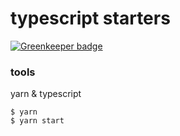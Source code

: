 # typescript starters

[![Greenkeeper badge](https://badges.greenkeeper.io/koji/typescript.svg)](https://greenkeeper.io/)

### tools
yarn & typescript


```
$ yarn
$ yarn start
```
